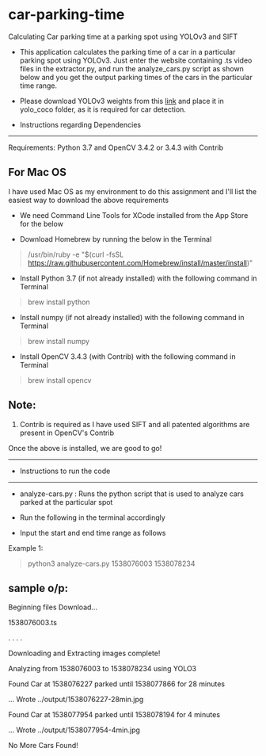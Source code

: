 # car-parking-time
Calculating Car parking time at a parking spot using YOLOv3 and SIFT

* This application calculates the parking time of a car in a particular parking spot using YOLOv3. Just enter the website containing .ts video files in the extractor.py, and run the analyze_cars.py script as shown below and you get the output parking times of the cars in the particular time range.

* Please download YOLOv3 weights from this [link](https://pjreddie.com/media/files/yolov3.weights) and place it in yolo_coco folder, as it is required for car detection.

* Instructions regarding Dependencies
-------------------------------------

Requirements: Python 3.7 and OpenCV 3.4.2 or 3.4.3 with Contrib

For Mac OS
----------

I have used Mac OS as my environment to do this assignment and I'll list the easiest way to download
the above requirements

* We need Command Line Tools for XCode installed from the App Store for the below

* Download Homebrew by running the below in the Terminal

 > /usr/bin/ruby -e "$(curl -fsSL https://raw.githubusercontent.com/Homebrew/install/master/install)"

* Install Python 3.7 (if not already installed) with the following command in Terminal

 > brew install python

* Install numpy (if not already installed) with the following command in Terminal

 > brew install numpy

* Install OpenCV 3.4.3 (with Contrib) with the following command in Terminal

 > brew install opencv

Note:
-----
1) Contrib is required as I have used SIFT and all patented algorithms are present in OpenCV's Contrib

Once the above is installed, we are good to go!

-----------------------------------------------------------------------------------------------------------------------

* Instructions to run the code
------------------------------
* analyze-cars.py : Runs the python script that is used to analyze cars parked at the particular spot


* Run the following in the terminal accordingly

* Input the start and end time range as follows

Example 1:

> python3 analyze-cars.py 1538076003 1538078234

sample o/p:
-----------

Beginning files Download...

1538076003.ts

.
.
.
.

Downloading and Extracting images complete!

Analyzing from 1538076003 to 1538078234 using YOLO3

Found Car at 1538076227 parked until 1538077866 for 28 minutes

... Wrote ../output/1538076227-28min.jpg

Found Car at 1538077954 parked until 1538078194 for 4 minutes

... Wrote ../output/1538077954-4min.jpg

No More Cars Found!

